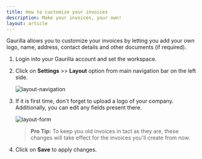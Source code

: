 ```yaml
---
title: How to customize your invoices
description: Make your invoices, your own!
layout: article
---
```

Gaurilla allows you to customize your invoices by letting you add your own logo, name, address, contact details and other documents (if required).

1. Login into your Gaurilla account and set the workspace.

2. Click on **Settings** >> **Layout** option from main navigation bar on the left side.

	![layout-navigation]({{site.url}}/images/navigation/settings.png)

3. If it is first time, don't forget to upload a logo of your company. Additionally, you can edit any fields present there.

	![layout-form]({{site.url}}/images/settings/layout.png)

	> **Pro Tip:** To keep you old invoices in tact as they are, these changes will take effect for the invoices you'll create from now.

4. Click on **Save** to apply changes.
